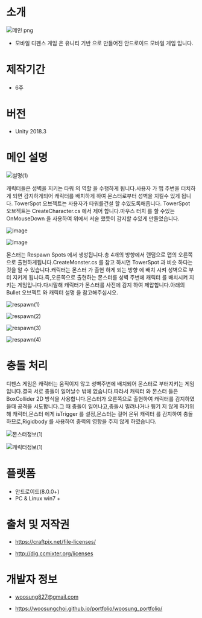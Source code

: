 # 소개 

![메인 png](https://user-images.githubusercontent.com/11676387/62414359-2de57a80-b655-11e9-9d26-fb7214cde3bf.jpg)


- 모바일 디펜스 게임 은 유니티 기반 으로 만들어진 안드로이드 모바일 게임 입니다.

# 제작기간

- 6주 

# 버전

- Unity 2018.3

# 메인 설명


![설명(1)](https://user-images.githubusercontent.com/11676387/62472727-4f23a380-b7da-11e9-91aa-c372de7ac33e.png)

캐릭터들은 성벽을 지키는 타워 의 역할 을 수행하게 됩니다.사용자 가 맵 주변을 터치하게 되면 감지하게되어 캐릭터를 배치하게 하여 몬스터로부터 성벽을 지킬수 있게 됩니다. TowerSpot 오브젝트는 사용자가 타워를건설 할 수있도록해줍니다. TowerSpot 오브젝트는 CreateCharacter.cs 에서 제어 합니다.마우스 터치 를 할 수있는 OnMouseDown 을 사용하여 위에서 서술 했듯이 감지할 수있게 만들었습니다. 

![image](https://user-images.githubusercontent.com/11676387/62420842-f833a680-b6d3-11e9-9c8f-24c1fe7736c1.png)

   
![image](https://user-images.githubusercontent.com/11676387/62420875-84de6480-b6d4-11e9-9a3f-b7d86a89c958.png)
    
몬스터는  Respawn Spots 에서 생성됩니다.총 4개의 방향에서 랜덤으로 맵의 오른쪽 으로 출현하게됩니다.CreateMonster.cs 를 참고 하시면 TowerSpot 과 비슷 하다는 것을 알 수 있습니다.캐릭터는 몬스터 가 출현 하게 되는 방향 에 배치 시켜 성벽으로 부터 지키게 됩니다.즉,오른쪽으로 출현하는 몬스터를 성벽 주변에 캐릭터 를 배치시켜 지키는 게임입니다.다시말해 캐릭터가 몬스터를 사전에 감지 하여 제압합니다.아래의 Bullet 오브젝트 와 캐릭터 설명 을 참고해주십시오.

   
![respawn(1)](https://user-images.githubusercontent.com/11676387/62472049-e2f47000-b7d8-11e9-8662-37510714a239.png)

![respawn(2)](https://user-images.githubusercontent.com/11676387/62472029-db34cb80-b7d8-11e9-8d04-fd346c46557b.png)

![respawn(3)](https://user-images.githubusercontent.com/11676387/62472032-dcfe8f00-b7d8-11e9-90c8-1fbe4327916e.png)

![respawn(4)](https://user-images.githubusercontent.com/11676387/62472036-de2fbc00-b7d8-11e9-975e-ac0690663b37.png)


# 충돌 처리   

디펜스 게임은 캐릭터는 움직이지 않고 성벽주변에 배치되어 몬스터로 부터지키는 게임입니다.결국 서로 충돌이 일어날수 밖에 없습니다.따라서 캐릭터 와 몬스터 들은 BoxCollider 2D 방식을 사용합니다.몬스터가 오른쪽으로 출현하여 캐릭터를 감지하였을때 공격을 시도합니다.그 때 충돌이 일어나고,충돌시 밀려나거나 튕기 지 않게 하기위해 캐릭터,몬스터 에게 isTrigger 를 설정,몬스터는 걸어 온뒤 캐릭터 를 감지하여 충돌하므로,Rigidbody 를 사용하여 중력의 영향을 주지 않게 하였습니다.


![몬스터정보(1)](https://user-images.githubusercontent.com/11676387/62474944-f60a3e80-b7de-11e9-96f3-43dfaff04485.png)

![캐릭터정보(1)](https://user-images.githubusercontent.com/11676387/62475136-6913b500-b7df-11e9-8903-cefbe2321612.png)


# 플랫폼
  
  - 안드로이드(8.0.0+)
  - PC & Linux win7 + 
 
 
# 출처 및 저작권

  - https://craftpix.net/file-licenses/
  
  - http://dig.ccmixter.org/licenses
  
  
# 개발자 정보

 - woosung827@gmail.com
 
 - https://woosungchoi.github.io/portfolio/woosung_portfolio/

 
 
 
 


